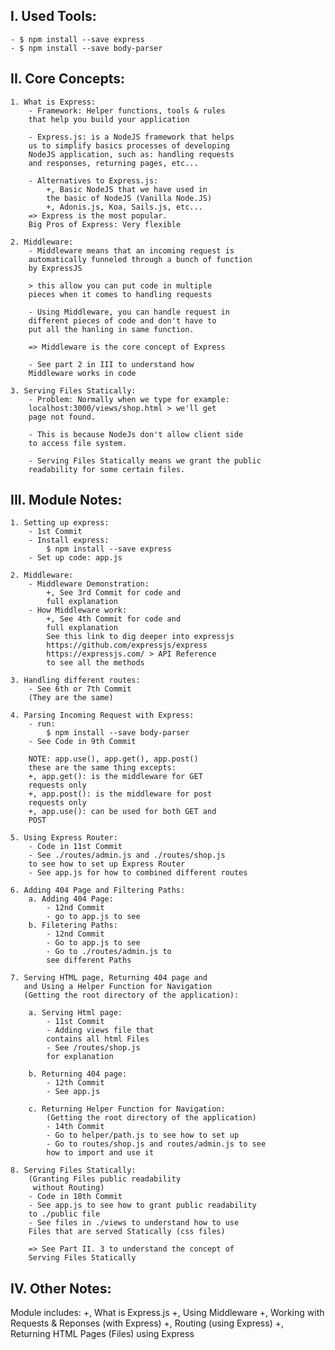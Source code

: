 ## I. Used Tools:

    - $ npm install --save express
    - $ npm install --save body-parser

## II. Core Concepts:

    1. What is Express:
        - Framework: Helper functions, tools & rules
        that help you build your application

        - Express.js: is a NodeJS framework that helps
        us to simplify basics processes of developing
        NodeJS application, such as: handling requests
        and responses, returning pages, etc...

        - Alternatives to Express.js:
            +, Basic NodeJS that we have used in
            the basic of NodeJS (Vanilla Node.JS)
            +, Adonis.js, Koa, Sails.js, etc...
        => Express is the most popular.
        Big Pros of Express: Very flexible

    2. Middleware:
        - Middleware means that an incoming request is
        automatically funneled through a bunch of function
        by ExpressJS

        > this allow you can put code in multiple
        pieces when it comes to handling requests

        - Using Middleware, you can handle request in
        different pieces of code and don't have to
        put all the hanling in same function.

        => Middleware is the core concept of Express

        - See part 2 in III to understand how
        Middleware works in code

    3. Serving Files Statically:
        - Problem: Normally when we type for example:
        localhost:3000/views/shop.html > we'll get
        page not found.

        - This is because NodeJs don't allow client side
        to access file system.

        - Serving Files Statically means we grant the public
        readability for some certain files.

## III. Module Notes:

    1. Setting up express:
        - 1st Commit
        - Install express:
            $ npm install --save express
        - Set up code: app.js

    2. Middleware:
        - Middleware Demonstration:
            +, See 3rd Commit for code and
            full explanation
        - How Middleware work:
            +, See 4th Commit for code and
            full explanation
            See this link to dig deeper into expressjs
            https://github.com/expressjs/express
            https://expressjs.com/ > API Reference
            to see all the methods

    3. Handling different routes:
        - See 6th or 7th Commit
        (They are the same)

    4. Parsing Incoming Request with Express:
        - run:
            $ npm install --save body-parser
        - See Code in 9th Commit

        NOTE: app.use(), app.get(), app.post()
        these are the same thing excepts:
        +, app.get(): is the middleware for GET
        requests only
        +, app.post(): is the middleware for post
        requests only
        +, app.use(): can be used for both GET and
        POST

    5. Using Express Router:
        - Code in 11st Commit
        - See ./routes/admin.js and ./routes/shop.js
        to see how to set up Express Router
        - See app.js for how to combined different routes

    6. Adding 404 Page and Filtering Paths:
        a. Adding 404 Page:
            - 12nd Commit
            - go to app.js to see
        b. Filetering Paths:
            - 12nd Commit
            - Go to app.js to see
            - Go to ./routes/admin.js to
            see different Paths

    7. Serving HTML page, Returning 404 page and
       and Using a Helper Function for Navigation
       (Getting the root directory of the application):

        a. Serving Html page:
            - 11st Commit
            - Adding views file that
            contains all html Files
            - See /routes/shop.js
            for explanation

        b. Returning 404 page:
            - 12th Commit
            - See app.js

        c. Returning Helper Function for Navigation:
            (Getting the root directory of the application)
            - 14th Commit
            - Go to helper/path.js to see how to set up
            - Go to routes/shop.js and routes/admin.js to see
            how to import and use it

    8. Serving Files Statically:
        (Granting Files public readability
         without Routing)
        - Code in 18th Commit
        - See app.js to see how to grant public readability
        to ./public file
        - See files in ./views to understand how to use
        Files that are served Statically (css files)

        => See Part II. 3 to understand the concept of
        Serving Files Statically

## IV. Other Notes:

Module includes:
+, What is Express.js
+, Using Middleware
+, Working with Requests & Reponses
(with Express)
+, Routing (using Express)
+, Returning HTML Pages (Files)
using Express
